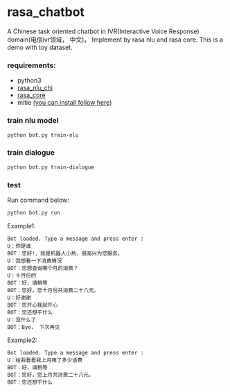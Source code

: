 # rasa_chatbot
A Chinese task oriented chatbot in  IVR(Interactive Voice Response) domain(电信ivr领域， 中文)， Implement by rasa nlu and rasa core. This is a demo with toy dataset.

### requirements:
- python3
- [rasa_nlu_chi](https://github.com/crownpku/rasa_nlu_chi)
- [rasa_core](https://github.com/RasaHQ/rasa_core)
- mitie [(you can install follow here)](https://nlu.rasa.ai/installation.html#section-backends)

### train nlu model
```bash
python bot.py train-nlu
```

### train dialogue
```bash
python bot.py train-dialogue
```

### test
Run command below:
```bash
python bot.py run
```
Example1:
```
Bot loaded. Type a message and press enter : 
U：你是谁
BOT：您好!，我是机器人小热，很高兴为您服务。
U：我想看一下消费情况
BOT：您想查询哪个月的消费？
U：十月份的
BOT：好，请稍等
BOT：您好，您十月份共消费二十八元。
U：好谢谢
BOT：您开心我就开心
BOT：您还想干什么
U：没什么了
BOT：Bye， 下次再见

```
Example2:
```
Bot loaded. Type a message and press enter : 
U：给我看看我上月用了多少话费
BOT：好，请稍等
BOT：您好，您上月共消费二十八元。
BOT：您还想干什么

```